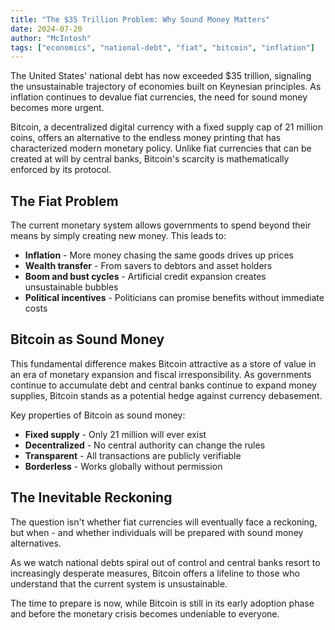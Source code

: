 ```yaml
---
title: "The $35 Trillion Problem: Why Sound Money Matters"
date: 2024-07-20
author: "McIntosh"
tags: ["economics", "national-debt", "fiat", "bitcoin", "inflation"]
---
```


The United States' national debt has now exceeded $35 trillion, signaling the unsustainable trajectory of economies built on Keynesian principles. As inflation continues to devalue fiat currencies, the need for sound money becomes more urgent.

Bitcoin, a decentralized digital currency with a fixed supply cap of 21 million coins, offers an alternative to the endless money printing that has characterized modern monetary policy. Unlike fiat currencies that can be created at will by central banks, Bitcoin's scarcity is mathematically enforced by its protocol.

## The Fiat Problem

The current monetary system allows governments to spend beyond their means by simply creating new money. This leads to:

- **Inflation** - More money chasing the same goods drives up prices
- **Wealth transfer** - From savers to debtors and asset holders  
- **Boom and bust cycles** - Artificial credit expansion creates unsustainable bubbles
- **Political incentives** - Politicians can promise benefits without immediate costs

## Bitcoin as Sound Money

This fundamental difference makes Bitcoin attractive as a store of value in an era of monetary expansion and fiscal irresponsibility. As governments continue to accumulate debt and central banks continue to expand money supplies, Bitcoin stands as a potential hedge against currency debasement.

Key properties of Bitcoin as sound money:
- **Fixed supply** - Only 21 million will ever exist
- **Decentralized** - No central authority can change the rules
- **Transparent** - All transactions are publicly verifiable
- **Borderless** - Works globally without permission

## The Inevitable Reckoning

The question isn't whether fiat currencies will eventually face a reckoning, but when - and whether individuals will be prepared with sound money alternatives.

As we watch national debts spiral out of control and central banks resort to increasingly desperate measures, Bitcoin offers a lifeline to those who understand that the current system is unsustainable.

The time to prepare is now, while Bitcoin is still in its early adoption phase and before the monetary crisis becomes undeniable to everyone.
